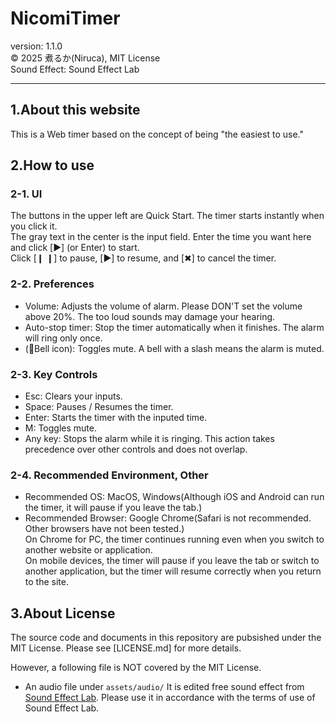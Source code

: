 # NicomiTimer
version: 1.1.0  
©︎ 2025 煮るか(Niruca), MIT License  
Sound Effect: Sound Effect Lab



-------------------------------
## 1.About this website
This is a Web timer based on the concept of being "the easiest to use."



## 2.How to use
### 2-1. UI
The buttons in the upper left are Quick Start. The timer starts instantly when you click it.  
The gray text in the center is the input field. Enter the time you want here and click [▶︎] (or Enter) to start.  
Click [❙ ❙] to pause, [▶︎] to resume, and [✖︎] to cancel the timer.

### 2-2. Preferences
- Volume: Adjusts the volume of alarm. Please DON'T set the volume above 20%. The too loud sounds may damage your hearing.
- Auto-stop timer: Stop the timer automatically when it finishes. The alarm will ring only once.
- (🔔Bell icon): Toggles mute. A bell with a slash means the alarm is muted.

### 2-3. Key Controls
- Esc: Clears your inputs.  
- Space: Pauses / Resumes the timer. 
- Enter: Starts the timer with the inputed time. 
- M: Toggles mute.
- Any key: Stops the alarm while it is ringing. This action takes precedence over other controls and does not overlap.

### 2-4. Recommended Environment, Other
- Recommended OS: MacOS, Windows(Although iOS and Android can run the timer, it will pause if you leave the tab.)  
- Recommended Browser: Google Chrome(Safari is not recommended. Other browsers have not been tested.)  
On Chrome for PC, the timer continues running even when you switch to another website or application.  
On mobile devices, the timer will pause if you leave the tab or switch to another application, but the timer will resume correctly when you return to the site.  



## 3.About License
The source code and documents in this repository are pubsished under the MIT License.
Please see [LICENSE.md] for more details.

However, a following file is NOT covered by the MIT License.
- An audio file under `assets/audio/` 
  It is edited free sound effect from [Sound Effect Lab](https://soundeffect-lab.info/).
  Please use it in accordance with the terms of use of Sound Effect Lab.
